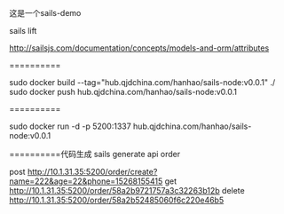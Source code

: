 这是一个sails-demo


sails lift

http://sailsjs.com/documentation/concepts/models-and-orm/attributes

==========

sudo docker build --tag="hub.qjdchina.com/hanhao/sails-node:v0.0.1" ./
sudo docker push hub.qjdchina.com/hanhao/sails-node:v0.0.1

==========

sudo docker run -d -p 5200:1337 hub.qjdchina.com/hanhao/sails-node:v0.0.1

==========代码生成
sails generate api order

post http://10.1.31.35:5200/order/create?name=222&age=22&phone=15268155415
get  http://10.1.31.35:5200/order/58a2b9721757a3c32263b12b
delete http://10.1.31.35:5200/order/58a2b52485060f6c220e46b5